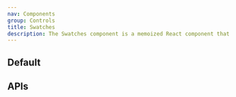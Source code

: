 ```yaml
---
nav: Components
group: Controls
title: Swatches
description: The Swatches component is a memoized React component that displays a list of color swatches
---
```


## Default

<code src="./demos/index.tsx" center></code>

## APIs

<API></API>
